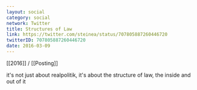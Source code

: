 ```yaml
---
layout: social
category: social
network: Twitter
title: Structures of Law
link: https://twitter.com/steinea/status/707805887260446720
twitterID: 707805887260446720
date: 2016-03-09
---
```


[[2016]] / [[Posting]]

it's not just about realpolitik, it's about the structure of law, the inside and out of it
